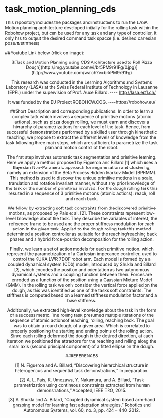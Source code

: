 # task_motion_planning_cds
This repository includes the packages and instructions to run the LASA Motion planning architecture developed initially for the rolling task within the Robohow project, but can be used for any task and any type of controller, it only has to output the desired command task spacce (i.e. desired cartesian pose/ft/stiffness)

##Youtube Link below (click on image):
<div style="text-align:center">
[![Task and Motion Planning using CDS Architecture used to Roll Pizza Dough](http://img.youtube.com/vi/br5PM9r91Fg/0.jpg)](http://www.youtube.com/watch?v=br5PM9r91Fg)

This research was conducted in the Learning Algorithms and Systems Laboratory (LASA) at the Swiss Federal Institute of Technology in Lausanne (EPFL) under the supervision of Prof. Aude Billard.  ---- http://lasa.epfl.ch/

It was funded by the EU Project ROBOHOW.COG. ----https://robohow.eu/

##Short Description and corresponding publications:
In order to learn a complex task which involves a sequence of primitive motions (atomic actions), such as pizza dough rolling, we must learn and discover a hierarchy of parametrizations for each level of the task. Hence, from successful demonstrations performed by a skilled user through kinesthetic teaching, we propose to extract the different levels of knowledge from the task following three main steps, which are sufficient to parametrize the task plan and motion control of the robot.

The first step involves automatic task segmentation and primitive learning. Here we apply a method proposed by Figueroa and Billard [1] which uses a Bayesian Non-Parametric approach for segmentation and clustering, namely an extension of the Beta Process Hidden Markov Model (BPHMM). This method is used to discover the unique primitive motions in a scale, translation and rotation invariant manner, without any prior knowledge of the task or the number of primitives involved. For the dough rolling task this resulted in a sequence of 3 primitive motions (atomic actions): reach, roll and reach back.

We follow by extracting soft task constraints from thediscovered primitive motions, as proposed by Pais et al. [2]. These constraints represent low-level knowledge about the task. They describe the variables of interest, the reference frame to be used and the proper stiffness modulation for each action in the given task. Applied to the dough rolling task this method determined a position controller as suitable for the reaching/reaching back phases and a hybrid force-position decomposition for the rolling action.

Finally, we learn a set of action models for each primitive motion, which represent the parametrization of a Cartesian impedance controller, used to control the KUKA LWR 7DOF robot arm. Each model is formed by a a coupled dynamical system (CDS) model, introduced by Shukla and Billard [3], which encodes the position and orientation as two autonomous dynamical systems and a coupling function between them. Forces are encoded as a function of the position using a Gaussian Mixture Model (GMM). In the rolling task we only consider the vertical force applied on the dough, as this was identified as one of the tasks soft constraints. The stiffness is computed based on a learned stiffness modulation factor and a base stiffness.

Additionally, we extracted high-level knowledge about the task in the form of a success metric. The rolling task presumed multiple iterations of the sequence of atomic actionsof reaching, rolling, reaching back. The goal was to obtain a round dough, of a given area. Which is correlated to properly positioning the starting and ending points of the rolling action. Since each rolling deformed the dough in the desired direction, at each iteration we positioned the attractors for the reaching and rolling along the small axis (second principal component) of a fitted ellipse on the dough.

##REFERENCES

[1] N. Figueroa and A. Billard, “Discovering hierarchical structure in heterogenous and sequential task demonstrations,” In preparation.

[2] A. L. Pais, K. Umezawa, Y. Nakamura, and A. Billard, “Task parametrization using continuous constraints extracted from human demonstrations,” Accepted, IEEE TRO, 2015.

[3] A. Shukla and A. Billard, “Coupled dynamical system based arm-hand grasping model for learning fast adaptation strategies,” Robotics and Autonomous Systems, vol. 60, no. 3, pp. 424 – 440, 2012.
